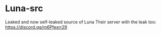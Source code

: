 # Luna-src
Leaked and now self-leaked source of Luna 
Their server with the leak too: https://discord.gg/m6Pfexrr29
